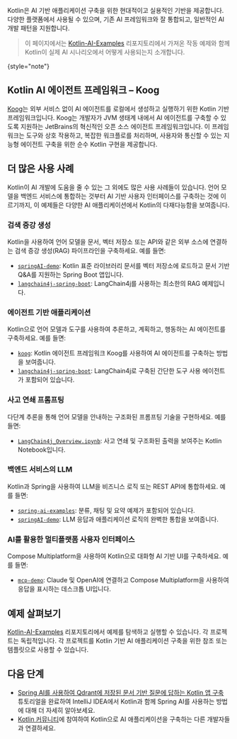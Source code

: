 [//]: # (title: AI 기반 앱 개발을 위한 Kotlin)

Kotlin은 AI 기반 애플리케이션 구축을 위한 현대적이고 실용적인 기반을 제공합니다.
다양한 플랫폼에서 사용될 수 있으며, 기존 AI 프레임워크와 잘 통합되고, 일반적인 AI 개발 패턴을 지원합니다.

> 이 페이지에서는 [Kotlin-AI-Examples](https://github.com/Kotlin/Kotlin-AI-Examples) 리포지토리에서 가져온 작동 예제와 함께 Kotlin이 실제 AI 시나리오에서 어떻게 사용되는지 소개합니다.
> 
{style="note"}

## Kotlin AI 에이전트 프레임워크 – Koog

[Koog](https://koog.ai)는 외부 서비스 없이 AI 에이전트를 로컬에서 생성하고 실행하기 위한 Kotlin 기반 프레임워크입니다.
Koog는 개발자가 JVM 생태계 내에서 AI 에이전트를 구축할 수 있도록 지원하는 JetBrains의 혁신적인 오픈 소스 에이전트 프레임워크입니다.
이 프레임워크는 도구와 상호 작용하고, 복잡한 워크플로를 처리하며, 사용자와 통신할 수 있는 지능형 에이전트 구축을 위한 순수 Kotlin 구현을 제공합니다.

## 더 많은 사용 사례

Kotlin이 AI 개발에 도움을 줄 수 있는 그 외에도 많은 사용 사례들이 있습니다.
언어 모델을 백엔드 서비스에 통합하는 것부터 AI 기반 사용자 인터페이스를 구축하는 것에 이르기까지,
이 예제들은 다양한 AI 애플리케이션에서 Kotlin의 다재다능함을 보여줍니다.

### 검색 증강 생성

Kotlin을 사용하여 언어 모델을 문서, 벡터 저장소 또는 API와 같은 외부 소스에 연결하는 검색 증강 생성(RAG) 파이프라인을 구축하세요.
예를 들면:

*   [`springAI-demo`](https://github.com/Kotlin/Kotlin-AI-Examples/tree/master/projects/spring-ai/springAI-demo): Kotlin 표준 라이브러리 문서를 벡터 저장소에 로드하고 문서 기반 Q&A를 지원하는 Spring Boot 앱입니다.
*   [`langchain4j-spring-boot`](https://github.com/Kotlin/Kotlin-AI-Examples/tree/master/projects/langchain4j/langchain4j-spring-boot): LangChain4j를 사용하는 최소한의 RAG 예제입니다.

### 에이전트 기반 애플리케이션

Kotlin으로 언어 모델과 도구를 사용하여 추론하고, 계획하고, 행동하는 AI 에이전트를 구축하세요.
예를 들면:

*   [`koog`](https://github.com/JetBrains/koog): Kotlin 에이전트 프레임워크 Koog를 사용하여 AI 에이전트를 구축하는 방법을 보여줍니다.
*   [`langchain4j-spring-boot`](https://github.com/Kotlin/Kotlin-AI-Examples/tree/master/projects/langchain4j/langchain4j-spring-boot): LangChain4j로 구축된 간단한 도구 사용 에이전트가 포함되어 있습니다.

### 사고 연쇄 프롬프팅

다단계 추론을 통해 언어 모델을 안내하는 구조화된 프롬프팅 기술을 구현하세요.
예를 들면:

*   [`LangChain4j_Overview.ipynb`](https://github.com/Kotlin/Kotlin-AI-Examples/blob/master/notebooks/langchain4j/LangChain4j_Overview.ipynb): 사고 연쇄 및 구조화된 출력을 보여주는 Kotlin Notebook입니다.

### 백엔드 서비스의 LLM

Kotlin과 Spring을 사용하여 LLM을 비즈니스 로직 또는 REST API에 통합하세요.
예를 들면:

*   [`spring-ai-examples`](https://github.com/Kotlin/Kotlin-AI-Examples/tree/master/projects/spring-ai/spring-ai-examples): 분류, 채팅 및 요약 예제가 포함되어 있습니다.
*   [`springAI-demo`](https://github.com/Kotlin/Kotlin-AI-Examples/tree/master/projects/spring-ai/springAI-demo): LLM 응답과 애플리케이션 로직의 완벽한 통합을 보여줍니다.

### AI를 활용한 멀티플랫폼 사용자 인터페이스

Compose Multiplatform을 사용하여 Kotlin으로 대화형 AI 기반 UI를 구축하세요.
예를 들면:

*   [`mcp-demo`](https://github.com/Kotlin/Kotlin-AI-Examples/tree/master/projects/mcp/mcp-demo): Claude 및 OpenAI에 연결하고 Compose Multiplatform을 사용하여 응답을 표시하는 데스크톱 UI입니다.

## 예제 살펴보기

[Kotlin-AI-Examples](https://github.com/Kotlin/Kotlin-AI-Examples) 리포지토리에서 예제를 탐색하고 실행할 수 있습니다.
각 프로젝트는 독립적입니다. 각 프로젝트를 Kotlin 기반 AI 애플리케이션 구축을 위한 참조 또는 템플릿으로 사용할 수 있습니다.

## 다음 단계

*   [Spring AI를 사용하여 Qdrant에 저장된 문서 기반 질문에 답하는 Kotlin 앱 구축](spring-ai-guide.md) 튜토리얼을 완료하여 IntelliJ IDEA에서 Kotlin과 함께 Spring AI를 사용하는 방법에 대해 더 자세히 알아보세요.
*   [Kotlin 커뮤니티](https://kotlinlang.org/community/)에 참여하여 Kotlin으로 AI 애플리케이션을 구축하는 다른 개발자들과 연결하세요.
